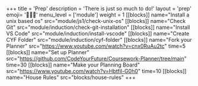 +++
title = 'Prep'
description = 'There is just so much to do!'
layout = 'prep'
emoji= '🧑🏾‍💻'
menu_level = ['module']
weight = 1
[[blocks]]
name="Install a unix based os"
src="module/js1/check-unix-os"
[[blocks]]
name="Check Git"
src="module/induction/check-git-installation"
[[blocks]]
name="Install VS Code"
src="module/induction/install-vscode"
[[blocks]]
name="Create CYF Folder"
src="module/induction/cyf-folder"
[[blocks]]
name="Fork your Planner"
src="https://www.youtube.com/watch?v=cnx0RuAu2tc"
time=5
[[blocks]]
name="Set up Planner"
src="https://github.com/CodeYourFuture/Coursework-Planner/tree/main"
time=30
[[blocks]]
name="Make your Planning Board"
src="https://www.youtube.com/watch?v=Hbtfil-G0h0"
time=10
[[blocks]]
name="House Rules"
src="blocks/house-rules"
+++
